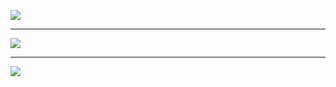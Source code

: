 ![](https://i.ibb.co/2N2njb2/Screenshot-2024-06-03-181421.png)

---

![](https://i.ibb.co/mqWxZNj/Screenshot-2024-06-03-182057.png)

---
![](https://i.ibb.co/BySwjF0/Screenshot-2024-06-03-181742.png)
